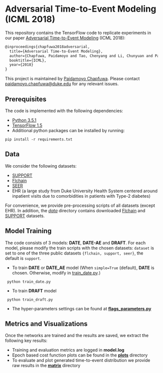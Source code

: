 # Adversarial Time-to-Event Modeling (ICML 2018)

This repository contains the TensorFlow code to replicate experiments in our paper [Adversarial Time-to-Event Modeling](https://arxiv.org/pdf/1804.03184.pdf) (ICML 2018):
```latex
@inproceedings{chapfuwa2018adversarial, 
  title={Adversarial Time-to-Event Modeling},
  author={Chapfuwa, Paidamoyo and Tao, Chenyang and Li, Chunyuan and Page, Courtney and Goldstein, Benjamin and Carin, Lawrence and Henao, Ricardo},
  booktitle={ICML},
  year={2018}
}
```
 
This project is maintained by [Paidamoyo Chapfuwa](https://github.com/paidamoyo). Please contact <paidamoyo.chapfuwa@duke.edu> for any relevant issues.


## Prerequisites
The code is implemented with the following dependencies:

- [Python 3.5.1](https://github.com/pyenv/pyenv)
- [TensorFlow 1.5]( https://www.tensorflow.org/)
- Additional python packages can be installed by running:   

```
pip install -r requirements.txt
```

## Data
We consider the following datasets:

- [SUPPORT](http://biostat.mc.vanderbilt.edu/wiki/Main/DataSets)
- [Flchain](https://vincentarelbundock.github.io/Rdatasets/doc/survival/flchain.html)
- [SEER](https://seer.cancer.gov/)
- EHR (a large study from Duke University Health System centered around inpatient visits due to comorbidities in patients with Type-2 diabetes)

 For convenience, we provide pre-processing scripts of all datasets (except EHR). In addition, the [*data*](./data) directory contains downloaded [Flchain](https://vincentarelbundock.github.io/Rdatasets/doc/survival/flchain.html) and [SUPPORT](http://biostat.mc.vanderbilt.edu/wiki/Main/DataSets) datasets.

## Model Training

The code consists of 3 models: **DATE**, **DATE-AE** and **DRAFT**. 
For each model, please modify the train scripts with the chosen datasets:  `dataset` is set to one of the three public datasets `{flchain, support, seer}`, the default is `support`.

* To train **DATE** or **DATE_AE** model (When `simple=True` (default), **DATE** is chosen. Otherwise, modify in [train_date.py](./train_date.py).)

```
 python train_date.py
 ```
 

* To train **DRAFT** model

```
 python train_draft.py
 ```

* The hyper-parameters settings can be found at [**flags_parameters.py**](./flags_parameters.py)


## Metrics and Visualizations

Once the networks are trained and the results are saved, we extract the following key results: 

* Training and evaluation metrics are logged in **model.log**
* Epoch based cost function plots can be found in the [**plots**](./plots) directory 
* To evaluate and plot generated time-to-event distribution we provide raw results in the  [**matrix**](./matrix) directory
